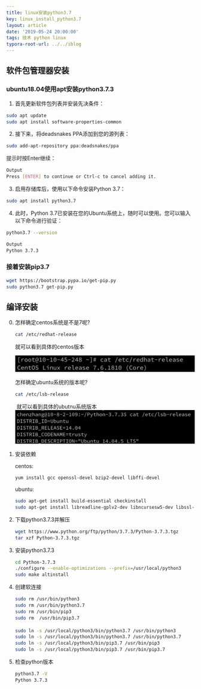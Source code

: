```yaml
---
title: linux安装python3.7
key: linux_install_python3.7
layout: article
date: '2019-05-24 20:00:00'
tags: 技术 python linux
typora-root-url: ../../iblog
---
```


## 软件包管理器安装

### ubuntu18.04使用apt安装python3.7.3

1. 首先更新软件包列表并安装先决条件：
```bash
sudo apt update
sudo apt install software-properties-common
```
2. 接下来，将deadsnakes PPA添加到您的源列表：
```bash
sudo add-apt-repository ppa:deadsnakes/ppa
```
提示时按Enter继续：
```bash
Output
Press [ENTER] to continue or Ctrl-c to cancel adding it.
```
3. 启用存储库后，使用以下命令安装Python 3.7：
```bash
sudo apt install python3.7
```
4. 此时，Python 3.7已安装在您的Ubuntu系统上，随时可以使用。您可以输入以下命令进行验证：
```bash
python3.7 --version
```
```bash
Output
Python 3.7.3
```
### 接着安装pip3.7
```bash
wget https://bootstrap.pypa.io/get-pip.py
sudo python3.7 get-pip.py
```

## 编译安装



0. 怎样确定centos系统是不是7呢?

    ```bash
    cat /etc/redhat-release 
    ```

    就可以看到具体的centos版本

    ![image-20190529175359294](/img/image-20190529175359294.png)

       

    怎样确定ubuntu系统的版本呢?

    

    ```bash
    cat /etc/lsb-release
    ```

    ​	就可以看到具体的ubutnu系统版本    ![image-20190531165450552](/img/image-20190531165450552.png)

1. 安装依赖

   centos:

   ```bash
   yum install gcc openssl-devel bzip2-devel libffi-devel
   ```

   ubuntu:

   ```bash
   sudo apt-get install build-essential checkinstall
   sudo apt-get install libreadline-gplv2-dev libncursesw5-dev libssl-dev libsqlite3-dev tk-dev libgdbm-dev libc6-dev libbz2-dev libffi-dev zlib1g-dev
   ```

   

2. 下载python3.7.3并解压

   ```bash
   wget https://www.python.org/ftp/python/3.7.3/Python-3.7.3.tgz
   tar xzf Python-3.7.3.tgz
   ```

3. 安装python3.7.3

   ```bash
   cd Python-3.7.3
   ./configure --enable-optimizations --prefix=/usr/local/python3 
   sudo make altinstall
   ```

4. 创建软连接

   ```bash
   sudo rm /usr/bin/python3
   sudo rm /usr/bin/python3.7
   sudo rm /usr/bin/pip3
   sudo rm  /usr/bin/pip3.7
   
   sudo ln -s /usr/local/python3/bin/python3.7 /usr/bin/python3
   sudo ln -s /usr/local/python3/bin/python3.7 /usr/bin/python3.7
   sudo ln -s /usr/local/python3/bin/pip3.7 /usr/bin/pip3
   sudo ln -s /usr/local/python3/bin/pip3.7 /usr/bin/pip3.7
   ```

5. 检查python版本

   ````bash
   python3.7 -V
   Python 3.7.3
   ````

   